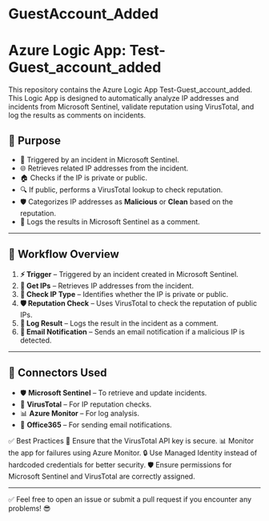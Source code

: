 # GuestAccount_Added

# Azure Logic App: Test-Guest_account_added  

This repository contains the Azure Logic App Test-Guest_account_added. This Logic App is designed to automatically analyze IP addresses and incidents from Microsoft Sentinel, validate reputation using VirusTotal, and log the results as comments on incidents.

## 🎯 **Purpose**  
- 🚀 Triggered by an incident in Microsoft Sentinel.  
- 🌐 Retrieves related IP addresses from the incident.  
- 🏠 Checks if the IP is private or public.  
- 🔍 If public, performs a VirusTotal lookup to check reputation.  
- 🛡️ Categorizes IP addresses as **Malicious** or **Clean** based on the reputation.  
- 📝 Logs the results in Microsoft Sentinel as a comment.  

---

## 🔄 **Workflow Overview**  
1. **⚡ Trigger** – Triggered by an incident created in Microsoft Sentinel.  
2. **📡 Get IPs** – Retrieves IP addresses from the incident.  
3. **🔎 Check IP Type** – Identifies whether the IP is private or public.  
4. **🛡️ Reputation Check** – Uses VirusTotal to check the reputation of public IPs.  
5. **📝 Log Result** – Logs the result in the incident as a comment.  
6. **📧 Email Notification** – Sends an email notification if a malicious IP is detected.  

---

## 🔌 **Connectors Used**  
- 🛡️ **Microsoft Sentinel** – To retrieve and update incidents.  
- 🦠 **VirusTotal** – For IP reputation checks.  
- 📊 **Azure Monitor** – For log analysis.  
- 📧 **Office365** – For sending email notifications.

✅ Best Practices
🔑 Ensure that the VirusTotal API key is secure.
📊 Monitor the app for failures using Azure Monitor.
🔒 Use Managed Identity instead of hardcoded credentials for better security.
🛡️ Ensure permissions for Microsoft Sentinel and VirusTotal are correctly assigned.

---

✅ Feel free to open an issue or submit a pull request if you encounter any problems! 😎

